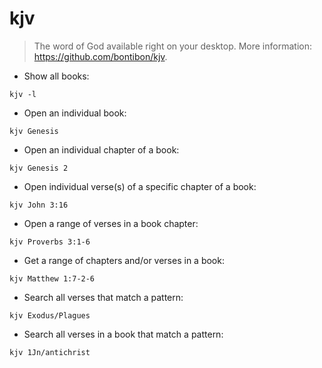 # kjv

> The word of God available right on your desktop.
> More information: <https://github.com/bontibon/kjv>.

- Show all books:

`kjv -l`

- Open an individual book:

`kjv Genesis`

- Open an individual chapter of a book:

`kjv Genesis 2`

- Open individual verse(s) of a specific chapter of a book:

`kjv John 3:16`

- Open a range of verses in a book chapter:

`kjv Proverbs 3:1-6`

- Get a range of chapters and/or verses in a book:

`kjv Matthew 1:7-2-6`

- Search all verses that match a pattern:

`kjv Exodus/Plagues`

- Search all verses in a book that match a pattern:

`kjv 1Jn/antichrist`
